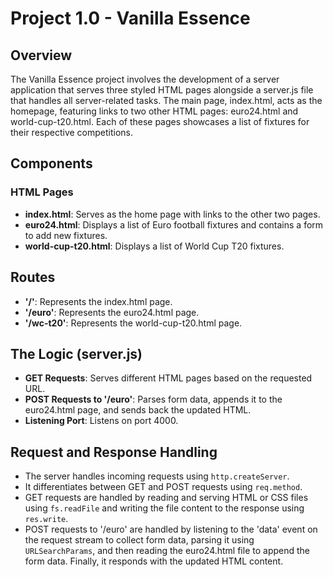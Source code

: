 # Project 1.0 - Vanilla Essence

## Overview

The Vanilla Essence project involves the development of a server application that serves three styled HTML pages alongside a server.js file that handles all server-related tasks. The main page, index.html, acts as the homepage, featuring links to two other HTML pages: euro24.html and world-cup-t20.html. Each of these pages showcases a list of fixtures for their respective competitions.

## Components

### HTML Pages
- **index.html**: Serves as the home page with links to the other two pages.
- **euro24.html**: Displays a list of Euro football fixtures and contains a form to add new fixtures.
- **world-cup-t20.html**: Displays a list of World Cup T20 fixtures.

## Routes

- **'/'**: Represents the index.html page.
- **'/euro'**: Represents the euro24.html page.
- **'/wc-t20'**: Represents the world-cup-t20.html page.

## The Logic (server.js)

- **GET Requests**: Serves different HTML pages based on the requested URL.
- **POST Requests to '/euro'**: Parses form data, appends it to the euro24.html page, and sends back the updated HTML.
- **Listening Port**: Listens on port 4000.

## Request and Response Handling

- The server handles incoming requests using `http.createServer`.
- It differentiates between GET and POST requests using `req.method`.
- GET requests are handled by reading and serving HTML or CSS files using `fs.readFile` and writing the file content to the response using `res.write`.
- POST requests to '/euro' are handled by listening to the 'data' event on the request stream to collect form data, parsing it using `URLSearchParams`, and then reading the euro24.html file to append the form data. Finally, it responds with the updated HTML content.

